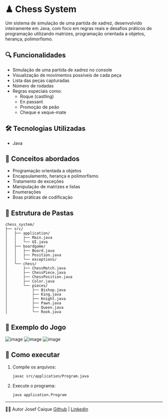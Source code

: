 # ♟ Chess System

Um sistema de simulação de uma partida de xadrez, desenvolvido inteiramente em Java, com foco em regras reais e desafios práticos de programação utilizando matrizes, programação orientada a objetos, herança, polimorfismo.

## 🔍 Funcionalidades

- Simulação de uma partida de xadrez no console
- Visualização de movimentos possíveis de cada peça
- Lista das peças capturadas
- Número de rodadas
- Regras especiais como:
  - Roque (castling)
  - En passant
  - Promoção de peão
  - Cheque e xeque-mate

## 🛠 Tecnologias Utilizadas

- Java

## 🧠 Conceitos abordados

- Programação orientada a objetos
- Encapsulamento, herança e polimorfismo
- Tratamento de exceções
- Manipulação de matrizes e listas
- Enumerações
- Boas práticas de codificação

## 📂 Estrutura de Pastas

```
chess_system/
├── src/
│   ├── application/
│   │   ├── Main.java
│   │   └── UI.java
│   ├── boardgame/
│   │   ├── Board.java
│   │   ├── Position.java
│   │   └── exceptions/
│   └── chess/
│       ├── ChessMatch.java
│       ├── ChessPiece.java
│       ├── ChessPosition.java
│       ├── Color.java
│       └── pieces/
│           ├── Bishop.java
│           ├── King.java
│           ├── Knight.java
│           ├── Pawn.java
│           ├── Queen.java
│           └── Rook.java

```
## 📸 Exemplo do Jogo

![image](https://github.com/user-attachments/assets/4260c14d-310d-4c9b-8dd5-05606226e2f0)
![image](https://github.com/user-attachments/assets/d5a60afb-8fac-4c29-903d-800b66e585d6)
![image](https://github.com/user-attachments/assets/af2063d8-59d3-49f5-8529-aee229131139)


## 🏁 Como executar

1. Compile os arquivos:
   ```bash
   javac src/application/Program.java
   ```

2. Execute o programa:
   ```bash
   java application.Program
   ```

---

👨‍💻 Autor
Josef Caique
[Github](https://github.com/josefcaique) | [Linkedin](https://www.linkedin.com/in/josef-silva-a21b06220)
